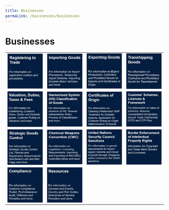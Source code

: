 ```yaml
---
title: Businesses
permaLink: /businesses/businesses
---
```

# Businesses 


|  |   |   |   |
|---|---|---|---|
|[![](/images/B1.jpg)](https://singapore-customs-staging.netlify.com/businesses/registration-matters/overview)  | [![](/images/B2.jpg)](https://singapore-customs-staging.netlify.com/businesses/exporting-goods/overview)  | [![](/images/B3.jpg)](https://singapore-customs-staging.netlify.com/businesses/importing-goods/overview)|  [![](/images/B4.jpg)](https://singapore-customs-staging.netlify.com/businesses/transhipping-goods/quick-guide-on-transhipping-goods) |
| [![](/images/B5.jpg)](https://singapore-customs-staging.netlify.com/businesses/valuation-duties-taxes-and-fees/duties-and-dutiable-goods)  |  [![](/images/B6.jpg)](https://singapore-customs-staging.netlify.com/businesses/harmonised-system-classification-of-goods/) | [![](/images/B7.jpg)](https://singapore-customs-staging.netlify.com/businesses/certificates-of-origin/overview)  | [![](/images/B8.jpg)](https://singapore-customs-staging.netlify.com/businesses/customs-schemes-licences-framework/trade-first)  |
|  [![](/images/B9.jpg)](https://singapore-customs-staging.netlify.com/businesses/strategic-goods-control/overview) | [![](/images/B10.jpg)](https://singapore-customs-staging.netlify.com/businesses/chemical-weapons-convention/introduction)  | [![](/images/B11.jpg)](https://singapore-customs-staging.netlify.com/businesses/united-nations-security-council-sanctions/)  |  [![](/images/B12.jpg)](https://singapore-customs-staging.netlify.com/businesses/border-enforcement-of-intellectual-property-rights/quick-guide-for-copyright-and-trade-mark-owners-and-licensees) |
|  [![](/images/B13.jpg)](https://singapore-customs-staging.netlify.com/businesses/compliance/overview) |[![](/images/B14.jpg)](https://singapore-customs-staging.netlify.com/businesses/strategic-goods-control/resources) |   |  |
